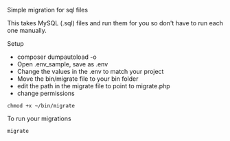 Simple migration for sql files

This takes MySQL (.sql) files and run them for you so don't have to run each one manually.

Setup
* composer dumpautoload -o
* Open .env_sample, save as .env
* Change the values in the .env to match your project
* Move the bin/migrate file to your bin folder
* edit the path in the migrate file to point to migrate.php
* change permissions

```
chmod +x ~/bin/migrate
```

To run your migrations

```
migrate
```

